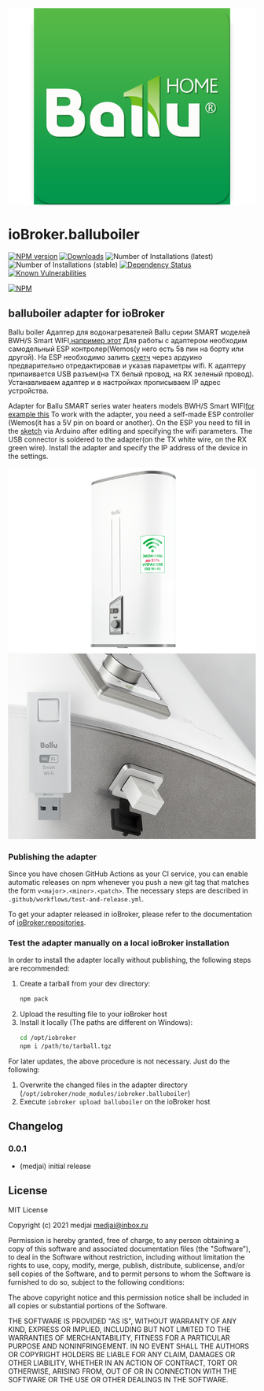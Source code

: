 ![Logo](admin/balluboiler.png)
# ioBroker.balluboiler

[![NPM version](http://img.shields.io/npm/v/iobroker.balluboiler.svg)](https://www.npmjs.com/package/iobroker.balluboiler)
[![Downloads](https://img.shields.io/npm/dm/iobroker.balluboiler.svg)](https://www.npmjs.com/package/iobroker.balluboiler)
![Number of Installations (latest)](http://iobroker.live/badges/balluboiler-installed.svg)
![Number of Installations (stable)](http://iobroker.live/badges/balluboiler-stable.svg)
[![Dependency Status](https://img.shields.io/david/medjaiiii/iobroker.balluboiler.svg)](https://david-dm.org/medjaiiii/iobroker.balluboiler)
[![Known Vulnerabilities](https://snyk.io/test/github/medjaiiii/ioBroker.balluboiler/badge.svg)](https://snyk.io/test/github/medjaiiii/ioBroker.balluboiler)

[![NPM](https://nodei.co/npm/iobroker.balluboiler.png?downloads=true)](https://nodei.co/npm/iobroker.balluboiler/)

## balluboiler adapter for ioBroker

Ballu boiler
Адаптер для водонагревателей Ballu серии SMART моделей BWH/S Smart WIFI,[например этот](https://www.ballu.ru/catalog/tekhnika_dlya_doma_i_ofisa/vodonagrevateli/elektricheskie_nakopitelnye_s_bakom_iz_nerzhaveyushchey_stali/smart/vodonagrevatel_ballu_bwh_s_50_smart_wifi/)
Для работы с адаптером необходим самодельный ESP контролер(Wemos(у него есть 5в пин на борту или другой).
На ESP необходимо залить [скетч](https://github.com/medjaiiii/ioBroker.balluboiler/blob/main/ESP/wifi_serial/wifi_serial.ino) через ардуино предварительно отредактировав и указав параметры wifi.
К адаптеру припаивается USB разъем(на TX белый провод, на RX зеленый провод). 
Устанавливаем адаптер и в настройках прописываем IP адрес устройства.


Adapter for Ballu SMART series water heaters models BWH/S Smart WIFI[for example this](https://www.ballu.ru/catalog/tekhnika_dlya_doma_i_ofisa/vodonagrevateli/elektricheskie_nakopitelnye_s_bakom_iz_nerzhaveyushchey_stali/smart/vodonagrevatel_ballu_bwh_s_50_smart_wifi/)
To work with the adapter, you need a self-made ESP controller (Wemos(it has a 5V pin on board or another).
On the ESP you need to fill in the [sketch](https://github.com/medjaiiii/ioBroker.balluboiler/blob/main/ESP/wifi_serial/wifi_serial.ino) via Arduino after editing and specifying the wifi parameters.
The USB connector is soldered to the adapter(on the TX white wire, on the RX green wire).
Install the adapter and specify the IP address of the device in the settings.


![image](admin/boiler.png)
![image](admin/wifi.png)

### Publishing the adapter
Since you have chosen GitHub Actions as your CI service, you can 
enable automatic releases on npm whenever you push a new git tag that matches the form 
`v<major>.<minor>.<patch>`. The necessary steps are described in `.github/workflows/test-and-release.yml`.

To get your adapter released in ioBroker, please refer to the documentation 
of [ioBroker.repositories](https://github.com/ioBroker/ioBroker.repositories#requirements-for-adapter-to-get-added-to-the-latest-repository).

### Test the adapter manually on a local ioBroker installation
In order to install the adapter locally without publishing, the following steps are recommended:
1. Create a tarball from your dev directory:  
    ```bash
    npm pack
    ```
1. Upload the resulting file to your ioBroker host
1. Install it locally (The paths are different on Windows):
    ```bash
    cd /opt/iobroker
    npm i /path/to/tarball.tgz
    ```

For later updates, the above procedure is not necessary. Just do the following:
1. Overwrite the changed files in the adapter directory (`/opt/iobroker/node_modules/iobroker.balluboiler`)
1. Execute `iobroker upload balluboiler` on the ioBroker host

## Changelog

### 0.0.1
* (medjai) initial release

## License
MIT License

Copyright (c) 2021 medjai <medjai@inbox.ru>

Permission is hereby granted, free of charge, to any person obtaining a copy
of this software and associated documentation files (the "Software"), to deal
in the Software without restriction, including without limitation the rights
to use, copy, modify, merge, publish, distribute, sublicense, and/or sell
copies of the Software, and to permit persons to whom the Software is
furnished to do so, subject to the following conditions:

The above copyright notice and this permission notice shall be included in all
copies or substantial portions of the Software.

THE SOFTWARE IS PROVIDED "AS IS", WITHOUT WARRANTY OF ANY KIND, EXPRESS OR
IMPLIED, INCLUDING BUT NOT LIMITED TO THE WARRANTIES OF MERCHANTABILITY,
FITNESS FOR A PARTICULAR PURPOSE AND NONINFRINGEMENT. IN NO EVENT SHALL THE
AUTHORS OR COPYRIGHT HOLDERS BE LIABLE FOR ANY CLAIM, DAMAGES OR OTHER
LIABILITY, WHETHER IN AN ACTION OF CONTRACT, TORT OR OTHERWISE, ARISING FROM,
OUT OF OR IN CONNECTION WITH THE SOFTWARE OR THE USE OR OTHER DEALINGS IN THE
SOFTWARE.